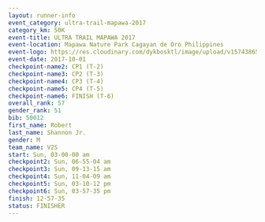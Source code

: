```yaml
---
layout: runner-info 
event_category: ultra-trail-mapawa-2017 
category_km: 50K 
event-title: ULTRA TRAIL MAPAWA 2017 
event-location: Mapawa Nature Park Cagayan de Oro Philippines 
event-logo: https://res.cloudinary.com/dykbosktl/image/upload/v1574386563/Logo/image-asset_plfjxn.jpg 
event-date: 2017-10-01 
checkpoint-name2: CP1 (T-2) 
checkpoint-name3: CP2 (T-3) 
checkpoint-name4: CP3 (T-4) 
checkpoint-name5: CP4 (T-5) 
checkpoint-name6: FINISH (T-6) 
overall_rank: 57
gender_rank: 51
bib: 50012
first_name: Robert
last_name: Shannon Jr.
gender: M
team_name: V2S
start: Sun, 03-00-00 am
checkpoint2: Sun, 06-55-04 am
checkpoint3: Sun, 09-13-15 am
checkpoint4: Sun, 11-04-09 am
checkpoint5: Sun, 03-10-12 pm
checkpoint6: Sun, 03-57-35 pm
finish: 12-57-35
status: FINISHER
---
```


